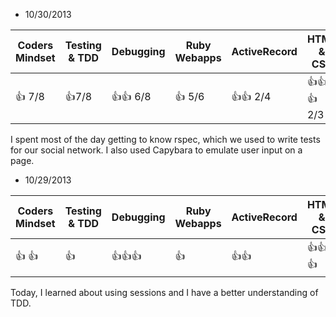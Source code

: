 * 10/30/2013

| Coders Mindset | Testing & TDD | Debugging | Ruby Webapps | ActiveRecord | HTML & CSS |
| -------------- | ------------- | --------- | ------------ | ------------ | ---------- |
|:+1: 7/8|:+1:7/8|:+1::+1: 6/8|:+1: 5/6|:+1::+1: 2/4|:+1::+1::+1: 2/3|

I spent most of the day getting to know rspec, which we used to write tests for our social network.  I also used Capybara to emulate user input on a page.


* 10/29/2013

| Coders Mindset | Testing & TDD | Debugging | Ruby Webapps | ActiveRecord | HTML & CSS |
| -------------- | ------------- | --------- | ------------ | ------------ | ---------- |
|:+1: :+1:|:+1:|:+1::+1::+1:|:+1:|:+1::+1:|:+1::+1::+1:|

Today, I learned about using sessions and I have a better understanding of TDD.
